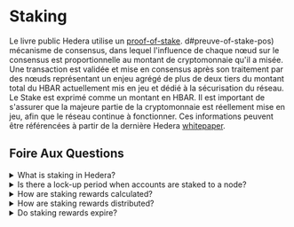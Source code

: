 # Staking

Le livre public Hedera utilise un [proof-of-stake](../../support-and-community/glossary). d#preuve-of-stake-pos) mécanisme de consensus, dans lequel l'influence de chaque nœud sur le consensus est proportionnelle au montant de cryptomonnaie qu'il a misée. Une transaction est validée et mise en consensus après son traitement par des nœuds représentant un enjeu agrégé de plus de deux tiers du montant total du HBAR actuellement mis en jeu et dédié à la sécurisation du réseau. Le Stake est exprimé comme un montant en HBAR. Il est important de s'assurer que la majeure partie de la cryptomonnaie est réellement mise en jeu, afin que le réseau continue à fonctionner. Ces informations peuvent être référencées à partir de la dernière Hedera [whitepaper](https://hedera.com/hh\_whitepaper\_v2.1-20200815.pdf).

## Foire Aux Questions

<details>

<summary>What is staking in Hedera?</summary>

Staking est le processus de participation à un système [proof-of-stake](../../support-and-community/glossary.md#proof-of-stake-pos) pour valider les transactions et gagner des récompenses. Lorsqu'il est misé, les pièces sont verrouillées mais peuvent être débloquées pour l'échange. Staking permet aux participants (parties prenantes) de gagner des récompenses sur leurs exploitations, généralement en jetons ou pièces.&#x20

</details>

<details>

<summary>Is there a lock-up period when accounts are staked to a node?</summary>

Non, il n'y a pas de période de verrouillage lorsque les comptes sont mis sur un nœud. Le solde du compte misé est liquide en tout temps.

</details>

<details>

<summary>How are staking rewards calculated?</summary>

Le taux de récompense de mise en jeu est déterminé par le Conseil de Gouvernement de Hedera et mis à jour sur le réseau principal. Learn more about staking rewards [here](staking.md).

</details>

<details>

<summary>How are staking rewards distributed?</summary>

[Distribution des récompenses de prise de vue](stake-hbar. d#staking-reward-distribution) peut être déclenchée par plusieurs mécanismes différents, comme quand un compte est misé sur un nœud différent, lorsque le nombre total de HBAR misé sur un compte change ou lorsque le compte misé est automatiquement renouvelé.

</details>

<details>

<summary>Do staking rewards expire?</summary>

Les récompenses d'émission n'expirent pas, mais peuvent être collectées jusqu'à 365 jours sans qu'un paiement de récompense ne soit déclenché. Si plus de 365 jours passent sans paiement de récompense, les récompenses ne peuvent être collectées que pour les dernières périodes de 365 jours.

</details>
